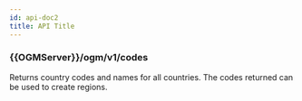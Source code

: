 ```yaml
---
id: api-doc2
title: API Title
---
```


<!-- Endpoint URI -->

### {{OGMServer}}/ogm/v1/codes

<!-- Description -->

Returns country codes and names for all countries. The codes returned can be used to create regions.

<br/>